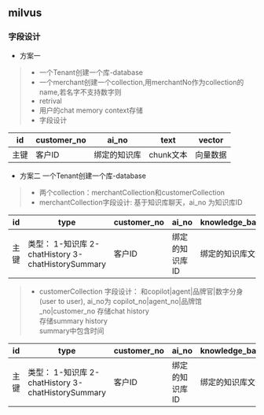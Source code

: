 ## milvus

### 字段设计
- 方案一
>* 一个Tenant创建一个库-database
>* 一个merchant创建一个collection,用merchantNo作为collection的name,若名字不支持数字则
>* retrival
>* 用户的chat memory context存储
>* 字段设计

|  id |  customer_no |  ai_no | text |vector  |
|  ----  | ----  | ----  |----  |----  |
| 主键  | 客户ID |绑定的知识库 |chunk文本 | 向量数据 |


- 方案二
  一个Tenant创建一个库-database
>* 两个collection：merchantCollection和customerCollection
>* merchantCollection字段设计: 基于知识库聊天，ai_no 为知识库ID

|  id | type                                         | customer_no |  ai_no |  knowledge_base_file_no | text |vector  |
|  ----  |----------------------------------------------|--------------| ----  | ----  | ----  | ----  |
| 主键  | 类型： 1-知识库 2-chatHistory 3-chatHistorySummary | 客户ID         | 绑定的知识库ID | 绑定的知识库文件ID | chunk后的文本 | 向量数据 |


>* customerCollection 字段设计： 和copilot|agent|品牌官|数字分身(user to user), ai_no为 copilot_no|agent_no|品牌馆_no|customer_no
   存储chat history  
   存储summary history  
   summary中包含时间

|  id | type                                         | customer_no |  ai_no |  knowledge_base_file_no | text |vector  |
|  ----  |----------------------------------------------| ----  | ----  | ----  | ----  | ----  |
| 主键  | 类型： 1-知识库 2-chatHistory 3-chatHistorySummary | 客户ID| 绑定的知识库ID | 绑定的知识库文件ID | chunk后的文本 | 向量数据 |

